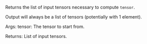 Returns the list of input tensors necessary to compute `tensor`.

Output will always be a list of tensors
(potentially with 1 element).

Args:
    tensor: The tensor to start from.

Returns:
    List of input tensors.
